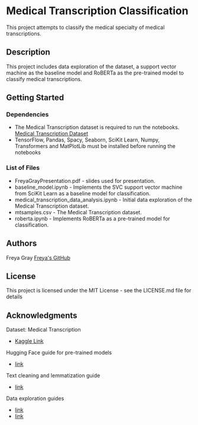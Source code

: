 # Medical Transcription Classification
This project attempts to classify the medical specialty of medical transcriptions. 

## Description
This project includes data exploration of the dataset, a support vector machine as the baseline model and RoBERTa as the pre-trained model to classify medical transcriptions.

## Getting Started

### Dependencies

* The Medical Transcription dataset is required to run the notebooks. [Medical Transcription Dataset](https://www.kaggle.com/tboyle10/medicaltranscriptions)
* TensorFlow, Pandas, Spacy, Seaborn, SciKit Learn, Numpy, Transformers and MatPlotLib must be installed before running the notebooks

### List of Files
* FreyaGrayPresentation.pdf - slides used for presentation.
* baseline_model.ipynb - Implements the SVC support vector machine from SciKit Learn as a baseline model for classification.
* medical_transcription_data_analysis.ipynb - Initial data exploration of the Medical Transcription dataset.
* mtsamples.csv - The Medical Transcription dataset.
* roberta.ipynb - Implements RoBERTa as a pre-trained model for classification.

## Authors
Freya Gray
[Freya's GitHub](https://github.com/freyakgray)

## License

This project is licensed under the MIT License - see the LICENSE.md file for details

## Acknowledgments
Dataset: Medical Transcription
* [Kaggle Link](https://www.kaggle.com/tboyle10/medicaltranscriptions) 

Hugging Face guide for pre-trained models
* [link](https://huggingface.co/docs/transformers/training)

Text cleaning and lemmatization guide
* [link](https://medium.com/@sourenh94/tweets-sentiment-analysis-using-deep-transfer-learning-6cab7009986f)

Data exploration guides
* [link](https://towardsdatascience.com/exploratory-text-analysis-in-python-8cf42b758d9e)
* [link](https://neptune.ai/blog/exploratory-data-analysis-natural-language-processing-tools)
